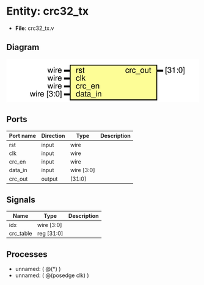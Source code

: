 # Entity: crc32_tx

- **File**: crc32_tx.v
## Diagram

![Diagram](crc32_tx.svg "Diagram")
## Ports

| Port name | Direction | Type       | Description |
| --------- | --------- | ---------- | ----------- |
| rst       | input     | wire       |             |
| clk       | input     | wire       |             |
| crc_en    | input     | wire       |             |
| data_in   | input     | wire [3:0] |             |
| crc_out   | output    | [31:0]     |             |
## Signals

| Name      | Type       | Description |
| --------- | ---------- | ----------- |
| idx       | wire [3:0] |             |
| crc_table | reg [31:0] |             |
## Processes
- unnamed: ( @(*) )
- unnamed: ( @(posedge clk) )

